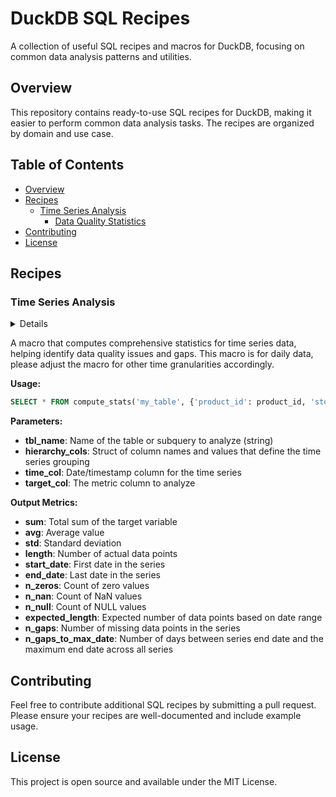 # DuckDB SQL Recipes

A collection of useful SQL recipes and macros for DuckDB, focusing on common data analysis patterns and utilities.

## Overview

This repository contains ready-to-use SQL recipes for DuckDB, making it easier to perform common data analysis tasks. The recipes are organized by domain and use case.

## Table of Contents

- [Overview](#overview)
- [Recipes](#recipes)
  - [Time Series Analysis](#time-series-analysis)
    - [Data Quality Statistics](#data-quality-statistics-timeseriesdataqualitysql)
- [Contributing](#contributing)
- [License](#license)


## Recipes

### Time Series Analysis

<details>
#### Data Quality Statistics (`timeseries/dataquality.sql`)
</details>

A macro that computes comprehensive statistics for time series data, helping identify data quality issues and gaps. This macro is for daily data, please adjust the macro for other time granularities accordingly.

**Usage:**
```sql
SELECT * FROM compute_stats('my_table', {'product_id': product_id, 'store_id': store_id}, date_column, sales_value);
```

**Parameters:**
- **tbl_name**: Name of the table or subquery to analyze (string)
- **hierarchy_cols**: Struct of column names and values that define the time series grouping
- **time_col**: Date/timestamp column for the time series
- **target_col**: The metric column to analyze

**Output Metrics:**
- **sum**: Total sum of the target variable
- **avg**: Average value
- **std**: Standard deviation
- **length**: Number of actual data points
- **start_date**: First date in the series
- **end_date**: Last date in the series
- **n_zeros**: Count of zero values
- **n_nan**: Count of NaN values
- **n_null**: Count of NULL values
- **expected_length**: Expected number of data points based on date range
- **n_gaps**: Number of missing data points in the series
- **n_gaps_to_max_date**: Number of days between series end date and the maximum end date across all series

## Contributing

Feel free to contribute additional SQL recipes by submitting a pull request. Please ensure your recipes are well-documented and include example usage.

## License

This project is open source and available under the MIT License.

